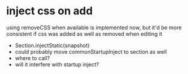 # inject css on add

using removeCSS when available is implemented now, but it'd be more consistent if css was added as well as removed when editing it

- Section.injectStatic(snapshot)
- could probably move commonStartupInject to section as well
- where to call?
- will it interfere with startup inject?